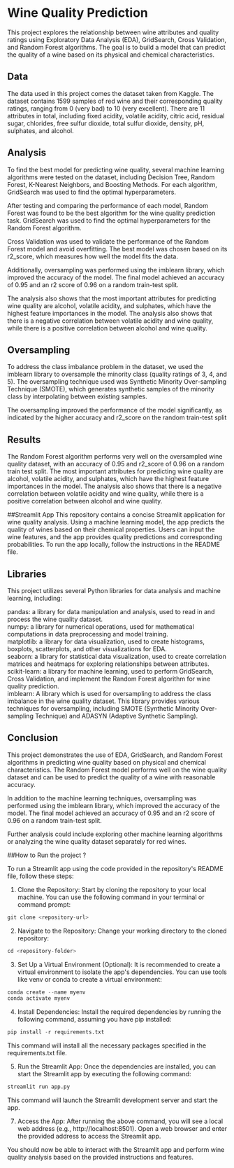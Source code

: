 
# Wine Quality Prediction

This project explores the relationship between wine attributes and quality ratings using Exploratory Data Analysis (EDA), GridSearch, Cross Validation, and Random Forest algorithms. The goal is to build a model that can predict the quality of a wine based on its physical and chemical characteristics.

## Data
The data used in this project comes the dataset taken from Kaggle. The dataset contains 1599 samples of red wine and their corresponding quality ratings, ranging from 0 (very bad) to 10 (very excellent). There are 11 attributes in total, including fixed acidity, volatile acidity, citric acid, residual sugar, chlorides, free sulfur dioxide, total sulfur dioxide, density, pH, sulphates, and alcohol.

## Analysis
To find the best model for predicting wine quality, several machine learning algorithms were tested on the dataset, including Decision Tree, Random Forest, K-Nearest Neighbors, and Boosting Methods. For each algorithm, GridSearch was used to find the optimal hyperparameters.

After testing and comparing the performance of each model, Random Forest was found to be the best algorithm for the wine quality prediction task. GridSearch was used to find the optimal hyperparameters for the Random Forest algorithm. 

Cross Validation was used to validate the performance of the Random Forest model and avoid overfitting. The best model was chosen based on its r2_score, which measures how well the model fits the data.

Additionally, oversampling was performed using the imblearn library, which improved the accuracy of the model. The final model achieved an accuracy of 0.95 and an r2 score of 0.96 on a random train-test split.

The analysis also shows that the most important attributes for predicting wine quality are alcohol, volatile acidity, and sulphates, which have the highest feature importances in the model. The analysis also shows that there is a negative correlation between volatile acidity and wine quality, while there is a positive correlation between alcohol and wine quality.

## Oversampling
To address the class imbalance problem in the dataset, we used the imblearn library to oversample the minority class (quality ratings of 3, 4, and 5). The oversampling technique used was Synthetic Minority Over-sampling Technique (SMOTE), which generates synthetic samples of the minority class by interpolating between existing samples.

The oversampling improved the performance of the model significantly, as indicated by the higher accuracy and r2_score on the random train-test split

## Results
The Random Forest algorithm performs very well on the oversampled wine quality dataset, with an accuracy of 0.95 and r2_score of 0.96 on a random train test split. The most important attributes for predicting wine quality are alcohol, volatile acidity, and sulphates, which have the highest feature importances in the model. The analysis also shows that there is a negative correlation between volatile acidity and wine quality, while there is a positive correlation between alcohol and wine quality.

##Streamlit App
This repository contains a concise Streamlit application for wine quality analysis. Using a machine learning model, the app predicts the quality of wines based on their chemical properties. Users can input the wine features, and the app provides quality predictions and corresponding probabilities. To run the app locally, follow the instructions in the README file. 

## Libraries
This project utilizes several Python libraries for data analysis and machine learning, including:

pandas: a library for data manipulation and analysis, used to read in and process the wine quality dataset.\
numpy: a library for numerical operations, used for mathematical computations in data preprocessing and model training.\
matplotlib: a library for data visualization, used to create histograms, boxplots, scatterplots, and other visualizations for EDA.\
seaborn: a library for statistical data visualization, used to create correlation matrices and heatmaps for exploring relationships between attributes.\
scikit-learn: a library for machine learning, used to perform GridSearch, Cross Validation, and implement the Random Forest algorithm for wine quality prediction.\
imblearn: A library which is used for oversampling to address the class imbalance in the wine quality dataset. This library provides various techniques for oversampling, including SMOTE (Synthetic Minority Over-sampling Technique) and ADASYN (Adaptive Synthetic Sampling).

## Conclusion
This project demonstrates the use of EDA, GridSearch, and Random Forest algorithms in predicting wine quality based on physical and chemical characteristics. The Random Forest model performs well on the wine quality dataset and can be used to predict the quality of a wine with reasonable accuracy.

In addition to the machine learning techniques, oversampling was performed using the imblearn library, which improved the accuracy of the model. The final model achieved an accuracy of 0.95 and an r2 score of 0.96 on a random train-test split.

Further analysis could include exploring other machine learning algorithms or analyzing the wine quality dataset separately for red wines.

##How to Run the project ?

To run a Streamlit app using the code provided in the repository's README file, follow these steps:

1) Clone the Repository: Start by cloning the repository to your local machine. You can use the following command in your terminal or command prompt:
```python
git clone <repository-url>
```
2) Navigate to the Repository: Change your working directory to the cloned repository:
```python
cd <repository-folder>
```
3) Set Up a Virtual Environment (Optional): It is recommended to create a virtual environment to isolate the app's dependencies. You can use tools like venv or conda to create a virtual environment:
```python
conda create --name myenv
conda activate myenv
```
4) Install Dependencies: Install the required dependencies by running the following command, assuming you have pip installed:

```python
pip install -r requirements.txt
```
This command will install all the necessary packages specified in the requirements.txt file.

5) Run the Streamlit App: Once the dependencies are installed, you can start the Streamlit app by executing the following command:

```python
streamlit run app.py
```
This command will launch the Streamlit development server and start the app.

7) Access the App: After running the above command, you will see a local web address (e.g., http://localhost:8501). Open a web browser and enter the provided address to access the Streamlit app.

You should now be able to interact with the Streamlit app and perform wine quality analysis based on the provided instructions and features.
